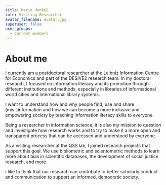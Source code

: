 ```yaml
---
title: Maria Henkel
role: Visiting Researcher
avatar_filename: avatar.jpg
superuser: false
user_groups:
  - Current members
---
```


# About me

I currently am a postdoctoral researcher at the Leibniz Information Centre for Economics and part of the DESIVE2 research team. In my doctoral research, I focused on information literacy and its promotion through different institutions and methods, especially in libraries of informational world cities and international library systems.

I want to understand how and why people find, use and share (mis-)information and how we can become a more inclusive and empowering society by teaching information literacy skills to everyone.

Being a researcher in information science, it is also my mission to question and investigate how research works and to try to make it a more open and transparent process that can be accessed and understood by everyone.

As a visiting researcher at the QSS lab, I joined research projects that support this goal. We use bibliometric and scientometric methods to learn more about bias in scientific databases, the development of social justice research, and more.

I like to think that our research can contribute to better scholarly conduct and communication to support an informed, democratic society.
